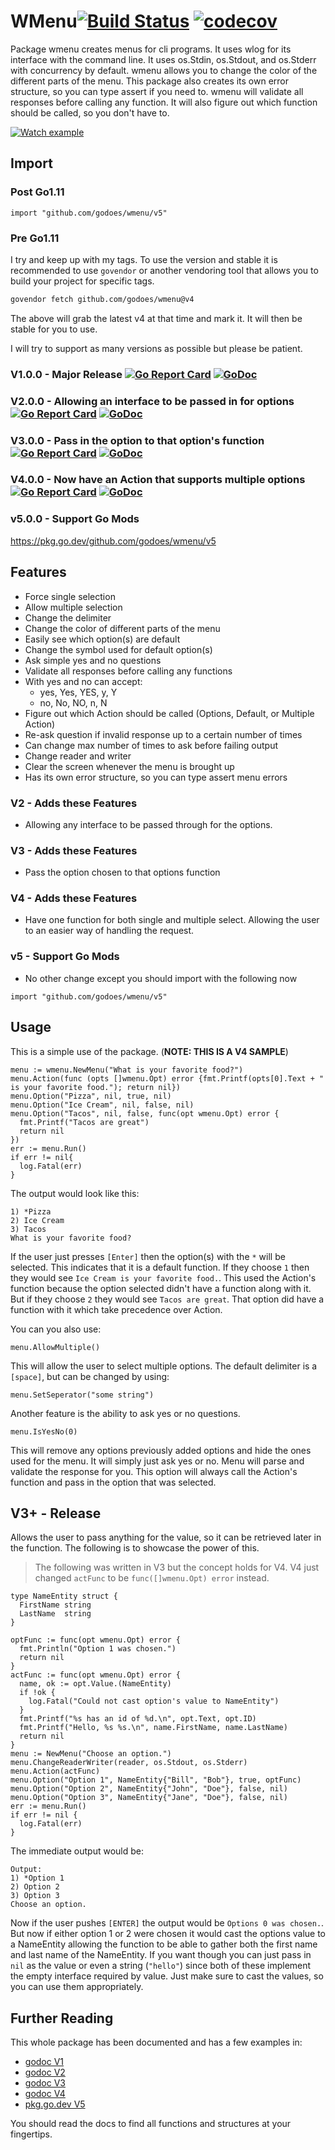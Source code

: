 # WMenu[![Build Status](https://travis-ci.org/dixonwille/wmenu.svg?branch=master)](https://travis-ci.org/dixonwille/wmenu) [![codecov](https://codecov.io/gh/dixonwille/wmenu/branch/master/graph/badge.svg)](https://codecov.io/gh/dixonwille/wmenu)

Package wmenu creates menus for cli programs. It uses wlog for its interface
with the command line. It uses os.Stdin, os.Stdout, and os.Stderr with
concurrency by default. wmenu allows you to change the color of the different
parts of the menu. This package also creates its own error structure, so you can
type assert if you need to. wmenu will validate all responses before calling any function. It will also figure out which function should be called, so you don't have to.

[![Watch example](https://asciinema.org/a/4lv3ash3ubtnsclindvzdf320.png)](https://asciinema.org/a/4lv3ash3ubtnsclindvzdf320)

## Import

### Post Go1.11

```
import "github.com/godoes/wmenu/v5"
```

### Pre Go1.11

I try and keep up with my tags. To use the version and stable it is recommended to use `govendor` or another vendoring tool that allows you to build your project for specific tags.

```sh
govendor fetch github.com/godoes/wmenu@v4
```

The above will grab the latest v4 at that time and mark it. It will then be stable for you to use.

I will try to support as many versions as possible but please be patient.

### V1.0.0 - Major Release [![Go Report Card](https://goreportcard.com/badge/gopkg.in/dixonwille/wmenu.v1)](https://goreportcard.com/report/gopkg.in/dixonwille/wmenu.v1) [![GoDoc](https://godoc.org/https://godoc.org/gopkg.in/dixonwille/wmenu.v1?status.svg)](https://godoc.org/gopkg.in/dixonwille/wmenu.v1)

### V2.0.0 - Allowing an interface to be passed in for options [![Go Report Card](https://goreportcard.com/badge/gopkg.in/dixonwille/wmenu.v2)](https://goreportcard.com/report/gopkg.in/dixonwille/wmenu.v2) [![GoDoc](https://godoc.org/https://godoc.org/gopkg.in/dixonwille/wmenu.v2?status.svg)](https://godoc.org/gopkg.in/dixonwille/wmenu.v2)

### V3.0.0 - Pass in the option to that option's function [![Go Report Card](https://goreportcard.com/badge/gopkg.in/dixonwille/wmenu.v3)](https://goreportcard.com/report/gopkg.in/dixonwille/wmenu.v3) [![GoDoc](https://godoc.org/https://godoc.org/gopkg.in/dixonwille/wmenu.v3?status.svg)](https://godoc.org/gopkg.in/dixonwille/wmenu.v3)

### V4.0.0 - Now have an Action that supports multiple options [![Go Report Card](https://goreportcard.com/badge/gopkg.in/dixonwille/wmenu.v4)](https://goreportcard.com/report/gopkg.in/dixonwille/wmenu.v4) [![GoDoc](https://godoc.org/https://godoc.org/gopkg.in/dixonwille/wmenu.v4?status.svg)](https://godoc.org/gopkg.in/dixonwille/wmenu.v4)

### v5.0.0 - Support Go Mods

https://pkg.go.dev/github.com/godoes/wmenu/v5

## Features

- Force single selection
- Allow multiple selection
- Change the delimiter
- Change the color of different parts of the menu
- Easily see which option(s) are default
- Change the symbol used for default option(s)
- Ask simple yes and no questions
- Validate all responses before calling any functions
- With yes and no can accept:
  - yes, Yes, YES, y, Y
  - no, No, NO, n, N
- Figure out which Action should be called (Options, Default, or Multiple Action)
- Re-ask question if invalid response up to a certain number of times
- Can change max number of times to ask before failing output
- Change reader and writer
- Clear the screen whenever the menu is brought up
- Has its own error structure, so you can type assert menu errors

### V2 - Adds these Features

- Allowing any interface to be passed through for the options.

### V3 - Adds these Features

- Pass the option chosen to that options function

### V4 - Adds these Features

- Have one function for both single and multiple select. Allowing the user to an easier way of handling the request.

### v5 - Support Go Mods

- No other change except you should import with the following now

```
import "github.com/godoes/wmenu/v5"
```

## Usage

This is a simple use of the package. (**NOTE: THIS IS A V4 SAMPLE**)

```
menu := wmenu.NewMenu("What is your favorite food?")
menu.Action(func (opts []wmenu.Opt) error {fmt.Printf(opts[0].Text + " is your favorite food."); return nil})
menu.Option("Pizza", nil, true, nil)
menu.Option("Ice Cream", nil, false, nil)
menu.Option("Tacos", nil, false, func(opt wmenu.Opt) error {
  fmt.Printf("Tacos are great")
  return nil
})
err := menu.Run()
if err != nil{
  log.Fatal(err)
}
```

The output would look like this:

```
1) *Pizza
2) Ice Cream
3) Tacos
What is your favorite food?
```

If the user just presses `[Enter]` then the option(s) with the `*` will be selected. This indicates that it is a default function. If they choose `1` then they would see `Ice Cream is your favorite food.`. This used the Action's function because the option selected didn't have a function along with it. But if they choose `2` they would see `Tacos are great`. That option did have a function with it which take precedence over Action.

You can you also use:

```
menu.AllowMultiple()
```

This will allow the user to select multiple options. The default delimiter is a `[space]`, but can be changed by using:

```
menu.SetSeperator("some string")
```

Another feature is the ability to ask yes or no questions.

```
menu.IsYesNo(0)
```

This will remove any options previously added options and hide the ones used for the menu. It will simply just ask yes or no. Menu will parse and validate the response for you. This option will always call the Action's function and pass in the option that was selected.

## V3+ - Release

Allows the user to pass anything for the value, so it can be retrieved later in the function. The following is to showcase the power of this.

> The following was written in V3 but the concept holds for V4. V4 just changed `actFunc` to be `func([]wmenu.Opt) error` instead.

```
type NameEntity struct {
  FirstName string
  LastName  string
}

optFunc := func(opt wmenu.Opt) error {
  fmt.Println("Option 1 was chosen.")
  return nil
}
actFunc := func(opt wmenu.Opt) error {
  name, ok := opt.Value.(NameEntity)
  if !ok {
    log.Fatal("Could not cast option's value to NameEntity")
  }
  fmt.Printf("%s has an id of %d.\n", opt.Text, opt.ID)
  fmt.Printf("Hello, %s %s.\n", name.FirstName, name.LastName)
  return nil
}
menu := NewMenu("Choose an option.")
menu.ChangeReaderWriter(reader, os.Stdout, os.Stderr)
menu.Action(actFunc)
menu.Option("Option 1", NameEntity{"Bill", "Bob"}, true, optFunc)
menu.Option("Option 2", NameEntity{"John", "Doe"}, false, nil)
menu.Option("Option 3", NameEntity{"Jane", "Doe"}, false, nil)
err := menu.Run()
if err != nil {
  log.Fatal(err)
}
```

The immediate output would be:

```
Output:
1) *Option 1
2) Option 2
3) Option 3
Choose an option.
```

Now if the user pushes `[ENTER]` the output would be `Options 0 was chosen.`. But now if either option 1 or 2 were chosen it would cast the options value to a NameEntity allowing the function to be able to gather both the first name and last name of the NameEntity. If you want though you can just pass in `nil` as the value or even a string (`"hello"`) since both of these implement the empty interface required by value. Just make sure to cast the values, so you can use them appropriately.

## Further Reading

This whole package has been documented and has a few examples in:

- [godoc V1](https://godoc.org/gopkg.in/dixonwille/wmenu.v1)
- [godoc V2](https://godoc.org/gopkg.in/dixonwille/wmenu.v2)
- [godoc V3](https://godoc.org/gopkg.in/dixonwille/wmenu.v3)
- [godoc V4](https://godoc.org/gopkg.in/dixonwille/wmenu.v4)
- [pkg.go.dev V5](https://pkg.go.dev/github.com/godoes/wmenu/v5)

You should read the docs to find all functions and structures at your fingertips.
